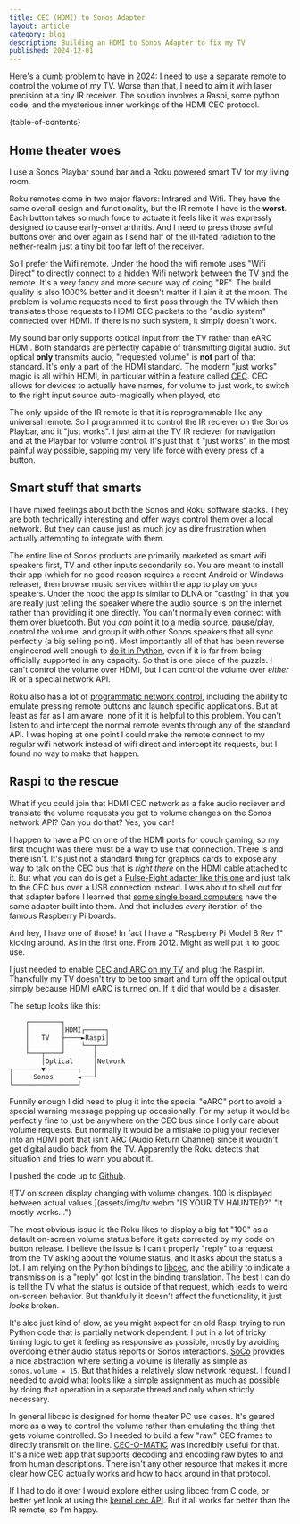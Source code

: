 ```yaml
---
title: CEC (HDMI) to Sonos Adapter
layout: article
category: blog
description: Building an HDMI to Sonos Adapter to fix my TV
published: 2024-12-01
---
```

Here's a dumb problem to have in 2024: I need to use a separate remote to control the volume of my TV.
Worse than that, I need to aim it with laser precision at a tiny IR receiver.
The solution involves a Raspi, some python code, and the mysterious inner workings of the HDMI CEC protocol.

{table-of-contents}

## Home theater woes

I use a Sonos Playbar sound bar and a Roku powered smart TV for my living room.

Roku remotes come in two major flavors: Infrared and Wifi.
They have the same overall design and functionality, but the IR remote I have is the **worst**.
Each button takes so much force to actuate it feels like it was expressly designed to cause early-onset arthritis.
And I need to press those awful buttons over and over again as I send half of the ill-fated radiation to the nether-realm just a tiny bit too far left of the receiver.

So I prefer the Wifi remote.
Under the hood the wifi remote uses "Wifi Direct" to directly connect to a hidden Wifi network between the TV and the remote.
It's a very fancy and more secure way of doing "RF".
The build quality is also 1000% better and it doesn't matter if I aim it at the moon.
The problem is volume requests need to first pass through the TV which then translates those requests to HDMI CEC packets to the "audio system" connected over HDMI.
If there is no such system, it simply doesn't work.

My sound bar only supports optical input from the TV rather than eARC HDMI.
Both standards are perfectly capable of transmitting digital audio.
But optical **only** transmits audio, "requested volume" is **not** part of that standard. It's only a part of the HDMI standard.
The modern "just works" magic is all within HDMI, in particular within a feature called [CEC](https://www.nakamichi-usa.com/what-is-hdmi-cec).
CEC allows for devices to actually have names, for volume to just work, to switch to the right input source auto-magically when played, etc.

The only upside of the IR remote is that it is reprogrammable like any universal remote.
So I programmed it to control the IR reciever on the Sonos Playbar, and it "just works".
I just aim at the TV IR reciever for navigation and at the Playbar for volume control.
It's just that it "just works" in the most painful way possible, sapping my very life force with every press of a button.

## Smart stuff that smarts

I have mixed feelings about both the Sonos and Roku software stacks.
They are both technically interesting and offer ways control them over a local network.
But they can cause just as much joy as dire frustration when actually attempting to integrate with them.

The entire line of Sonos products are primarily marketed as smart wifi speakers first, TV and other inputs secondarily so.
You are meant to install their app (which for no good reason requires a recent Android or Windows release), then browse music services within the app to play on your speakers.
Under the hood the app is similar to DLNA or "casting" in that you are really just telling the speaker where the audio source is on the internet rather than providing it one directly.
You can't normally even connect with them over bluetooth.
But you *can* point it to a media source, pause/play, control the volume, and group it with other Sonos speakers that all sync perfectly (a big selling point).
Most importantly all of that has been reverse engineered well enough to [do it in Python](https://github.com/SoCo/SoCo), even if it is far from being officially supported in any capacity.
So that is one piece of the puzzle.
I can't control the volume over HDMI, but I can control the volume over *either* IR or a special network API.

Roku also has a lot of [programmatic network control](https://github.com/jcarbaugh/python-roku), including the ability to emulate pressing remote buttons and launch specific applications. But at least as far as I am aware, none of it it is helpful to this problem.
You can't listen to and intercept the normal remote events through any of the standard API.
I was hoping at one point I could make the remote connect to my regular wifi network instead of wifi direct and intercept its requests, but I found no way to make that happen.

## Raspi to the rescue

What if you could join that HDMI CEC network as a fake audio reciever and translate the volume requests you get to volume changes on the Sonos network API?
Can you do that? Yes, you can!

I happen to have a PC on one of the HDMI ports for couch gaming, so my first thought was there must be a way to use that connection.
There is and there isn't.
It's just not a standard thing for graphics cards to expose any way to talk on the CEC bus that is *right there* on the HDMI cable attached to it.
But what you can do is get a [Pulse-Eight adapter like this one](https://www.pulse-eight.com/p/104/usb-hdmi-cec-adapter) and just talk to the CEC bus over a USB connection instead.
I was about to shell out for that adapter before I learned that [some single board computers](https://kodi.wiki/view/CEC#Kodi_Devices) have the same adapter built into them.
And that includes *every* iteration of the famous Raspberry Pi boards.

And hey, I have one of those!
In fact I have a "Raspberry Pi Model B Rev 1" kicking around.
As in the first one. From 2012.
Might as well put it to good use.

I just needed to enable [CEC and ARC on my TV](https://support.roku.com/article/360034303013) and plug the Raspi in.
Thankfully my TV doesn't try to be too smart and turn off the optical output simply because HDMI eARC is turned on.
If it did that would be a disaster.

The setup looks like this:
```sample
    ┌────────┐                 
    │        │HDMI┌─────┐      
    │   TV   ├────►Raspi│      
    │        │    └──┬──┘      
    └───┬────┘       │         
        │Optical     │Network  
┌───────▼────────┐   │         
│     Sonos      ◄───┘         
└────────────────┘             
```

Funnily enough I did need to plug it into the special "eARC" port to avoid a special warning message popping up occasionally.
For my setup it would be perfectly fine to just be anywhere on the CEC bus since I only care about volume requests.
But normally it would be a mistake to plug your reciever into an HDMI port that isn't ARC (Audio Return Channel) since it wouldn't get digital audio back from the TV.
Apparently the Roku detects that situation and tries to warn you about it.

I pushed the code up to [Github](https://github.com/kcghost/cec_to_sonos).

![TV on screen display changing with volume changes. 100 is displayed between actual values.](assets/img/tv.webm "IS YOUR TV HAUNTED?" "It mostly works...")

The most obvious issue is the Roku likes to display a big fat "100" as a default on-screen volume status before it gets corrected by my code on button release.
I believe the issue is I can't properly "reply" to a request from the TV asking about the volume status, and it asks about the status a lot.
I am relying on the Python bindings to [libcec](https://github.com/Pulse-Eight/libcec), and the ability to indicate a transmission is a "reply" got lost in the binding translation.
The best I can do is tell the TV what the status is outside of that request, which leads to weird on-screen behavior.
But thankfully it doesn't affect the functionality, it just *looks* broken.

It's also just kind of slow, as you might expect for an old Raspi trying to run Python code that is partially network dependent.
I put in a lot of tricky timing logic to get it feeling as responsive as possible, mostly by avoiding overdoing either audio status reports or Sonos interactions.
[SoCo](https://github.com/SoCo/SoCo) provides a nice abstraction where setting a volume is literally as simple as `sonos.volume = 15`.
But that hides a relatively slow network request.
I found I needed to avoid what looks like a simple assignment as much as possible by doing that operation in a separate thread and only when strictly necessary.

In general libcec is designed for home theater PC use cases.
It's geared more as a way to control the volume rather than emulating the thing that gets volume controlled.
So I needed to build a few "raw" CEC frames to directly transmit on the line.
[CEC-O-MATIC](https://www.cec-o-matic.com/) was incredibly useful for that.
It's a nice web app that supports decoding and encoding raw bytes to and from human descriptions.
There isn't any other resource that makes it more clear how CEC actually works and how to hack around in that protocol.

If I had to do it over I would explore either using libcec from C code, or better yet look at using the [kernel cec API](https://www.kernel.org/doc/html/v5.0/media/kapi/cec-core.html). But it all works far better than the IR remote, so I'm happy.


